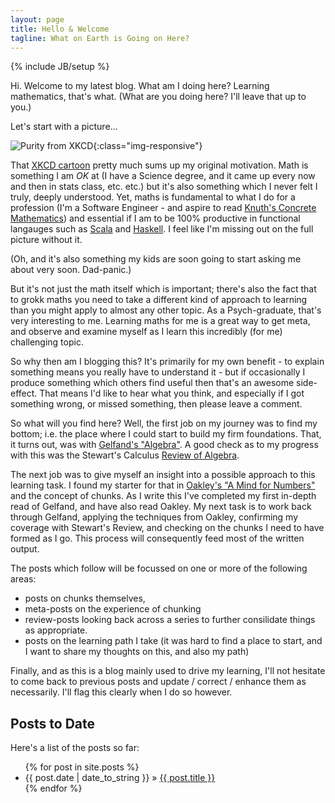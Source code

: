 ```yaml
---
layout: page
title: Hello & Welcome
tagline: What on Earth is Going on Here?
---
```

{% include JB/setup %}

Hi. Welcome to my latest blog.  What am I doing here? Learning mathematics, that's what.  (What are you doing here? I'll leave that up to you.)

Let's start with a picture...

![Purity from XKCD](https://imgs.xkcd.com/comics/purity.png){:class="img-responsive"}

That [XKCD cartoon](https://imgs.xkcd.com/comics/purity.png) pretty much sums up my original motivation. Math is something I am _OK_ at (I have a Science degree, and it came up every now and then in stats class, etc. etc.) but it's also something which I never felt I truly, deeply understood.  Yet, maths is fundamental to what I do for a profession (I'm a Software Engineer - and aspire to read [Knuth's Concrete Mathematics](https://www.goodreads.com/book/show/112243.Concrete_Mathematics)) and essential if I am to be 100% productive in functional langauges such as [Scala](https://www.scala-lang.org/) and [Haskell](https://www.haskell.org/). I feel like I'm missing out on the full picture without it.

(Oh, and it's also something my kids are soon going to start asking me about very soon.  Dad-panic.)

But it's not just the math itself which is important; there's also the fact that to grokk maths you need to take a different kind of approach to learning than you might apply to almost any other topic.  As a Psych-graduate, that's very interesting to me.  Learning maths for me is a great way to get meta, and observe and examine myself as I learn this incredibly (for me) challenging topic.

So why then am I blogging this? It's primarily for my own benefit - to explain something means you really have to understand it - but if occasionally I produce something which others find useful then that's an awesome side-effect.  That means I'd like to hear what you think, and especially if I got something wrong, or missed something, then please leave a comment.

So what will you find here?  Well, the first job on my journey was to find my bottom; i.e. the place where I could start to build my firm foundations.  That, it turns out, was with [Gelfand's "Algebra"](https://www.goodreads.com/book/show/20328259-algebra). A good check as to my progress with this was the Stewart's Calculus [Review of Algebra](http://www.stewartcalculus.com/data/ESSENTIAL%20CALCULUS%20Early%20Transcendentals/upfiles/ess-reviewofalgebra.pdf).  

The next job was to give myself an insight into a possible approach to this learning task.  I found my starter for that in [Oakley's "A Mind for Numbers"](https://www.goodreads.com/book/show/18693655-a-mind-for-numbers) and the concept of chunks.  As I write this I've completed my first in-depth read of Gelfand, and have also read Oakley.  My next task is to work back through Gelfand, applying the techniques from Oakley, confirming my coverage with Stewart's Review, and checking on the chunks I need to have formed as I go.  This process will consequently feed most of the written output.

The posts which follow will be focussed on one or more of the following areas: 

* posts on chunks themselves, 
* meta-posts on the experience of chunking
* review-posts looking back across a series to further consilidate things as appropriate.
* posts on the learning path I take (it was hard to find a place to start, and I want to share my thoughts on this, and also my path)

Finally, and as this is a blog mainly used to drive my learning, I'll not hesitate to come back to previous posts and update / correct / enhance them as necessarily. I'll flag this clearly when I do so however.
    
## Posts to Date
Here's a list of the posts so far:
<ul class="posts">
  {% for post in site.posts %}
    <li><span>{{ post.date | date_to_string }}</span> &raquo; <a href="{{ BASE_PATH }}{{ post.url }}">{{ post.title }}</a></li>
  {% endfor %}
</ul>
